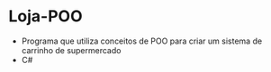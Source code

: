 # Loja-POO
- Programa que utiliza conceitos de POO para criar um sistema de carrinho de supermercado
- C#
